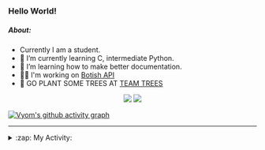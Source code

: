 ### Hello World!

##### About:
- Currently I am a student.
- 🌱 I’m currently learning C, intermediate Python.
- 🌱 I’m learning how to make better documentation.
- 👨‍💻 I'm working on [Botish API](https://github.com/Vyvy-vi/api)
- 🌱 GO PLANT SOME TREES AT [TEAM TREES](https://teamtrees.org/)

<p align="center">
  <a href="https://twitter.com/Vyvy_viM"><img target="_blank" src="https://img.shields.io/badge/twitter%20@Vyvy_viM-0D95E8?style=for-the-badge&logo=twitter&logoColor=white"/></a> 
  <a href="https://vyvy-vi.github.io/portfolio"><img target="_blank" src="https://img.shields.io/badge/-I_love_open_source-green?style=for-the-badge&logo=github&logoColor=black"/></a> 
</p>

[![Vyom's github activity graph](https://activity-graph.herokuapp.com/graph?username=Vyvy-vi)](https://github.com/ashutosh00710/github-readme-activity-graph)

---
<details>
  <summary>:zap: My Activity:</summary>
  
<!--START_SECTION:waka-->
![Code Time](http://img.shields.io/badge/Code%20Time-660%20hrs%205%20mins-blue)

**I'm a Night 🦉** 

```text
🌞 Morning    49 commits     ██░░░░░░░░░░░░░░░░░░░░░░░   8.7% 
🌆 Daytime    131 commits    █████░░░░░░░░░░░░░░░░░░░░   23.27% 
🌃 Evening    179 commits    ████████░░░░░░░░░░░░░░░░░   31.79% 
🌙 Night      204 commits    █████████░░░░░░░░░░░░░░░░   36.23%

```
📅 **I'm Most Productive on Sunday** 

```text
Monday       58 commits     ██░░░░░░░░░░░░░░░░░░░░░░░   10.3% 
Tuesday      96 commits     ████░░░░░░░░░░░░░░░░░░░░░   17.05% 
Wednesday    88 commits     ████░░░░░░░░░░░░░░░░░░░░░   15.63% 
Thursday     70 commits     ███░░░░░░░░░░░░░░░░░░░░░░   12.43% 
Friday       58 commits     ██░░░░░░░░░░░░░░░░░░░░░░░   10.3% 
Saturday     59 commits     ██░░░░░░░░░░░░░░░░░░░░░░░   10.48% 
Sunday       134 commits    ██████░░░░░░░░░░░░░░░░░░░   23.8%

```


📊 **This Week I Spent My Time On** 

```text
🔥 Editors: 
VS Code                  7 hrs 43 mins       █████████████████░░░░░░░░   69.15% 
Vim                      3 hrs 26 mins       ███████░░░░░░░░░░░░░░░░░░   30.85%

🐱‍💻 Projects: 
Unknown Project          2 hrs 58 mins       ██████░░░░░░░░░░░░░░░░░░░   26.57% 
uni-webpages             2 hrs 49 mins       ██████░░░░░░░░░░░░░░░░░░░   25.21% 
file-utils               2 hrs 12 mins       █████░░░░░░░░░░░░░░░░░░░░   19.7% 
faceapp-backend          1 hr 47 mins        ████░░░░░░░░░░░░░░░░░░░░░   16.06% 
discord-bot-assignment-1.38 mins             █░░░░░░░░░░░░░░░░░░░░░░░░   5.68%

```


 Last Updated on 14/03/2022 16:04:51 UTC
<!--END_SECTION:waka-->
</details>
